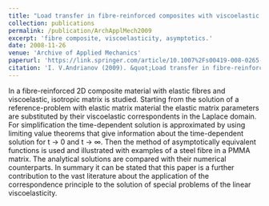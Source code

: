 ```yaml
---
title: "Load transfer in fibre-reinforced composites with viscoelastic matrix: an analytical study"
collection: publications
permalink: /publication/ArchApplMech2009
excerpt: 'fibre composite, viscoelasticity, asymptotics.'
date: 2008-11-26
venue: 'Archive of Applied Mechanics'
paperurl: 'https://link.springer.com/article/10.1007%2Fs00419-008-0265-y'
citation: 'I. V.Andrianov (2009). &quot;Load transfer in fibre-reinforced composites with viscoelastic matrix: an analytical study.&quot; <i>Arch. Appl. Mech.</i>. 179, 999–1007.'
---
```

In a fibre-reinforced 2D composite material with elastic fibres and viscoelastic, isotropic matrix is studied. Starting from the solution of a reference-problem with elastic matrix material the elastic matrix parameters are substituted by their viscoelastic correspondents in the Laplace domain. For simplification the time-dependent solution is approximated by using limiting value theorems that give information about the time-dependent solution for t → 0 and t → ∞. Then the method of asymptotically equivalent functions is used and illustrated with examples of a steel fibre in a PMMA matrix. The analytical solutions are compared with their numerical counterparts. In summary it can be stated that this paper is a further contribution to the vast literature about the application of the correspondence principle to the solution of special problems of the linear viscoelasticity.
